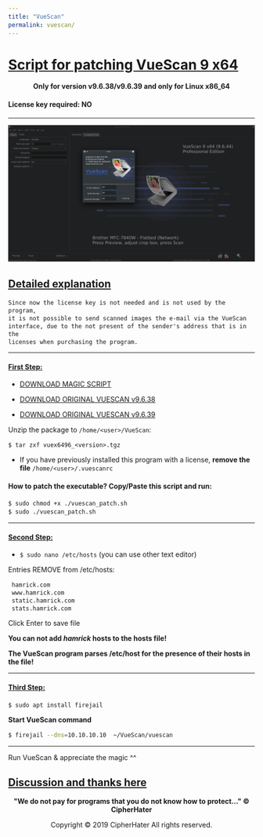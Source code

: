 ```yaml
---
title: "VueScan"
permalink: vuescan/
---
```


# [Script for patching VueScan 9 x64]()

<center>
	<p><b>
		Only for version v9.6.38/v9.6.39 and only for Linux x86_64
	</b></p>
</center>

#### License key required: NO

---

![VUESCAN](images/vuescan.jpg)


## [Detailed explanation]()

```
Since now the license key is not needed and is not used by the program, 
it is not possible to send scanned images the e-mail via the VueScan
interface, due to the not present of the sender's address that is in the
licenses when purchasing the program.
```

---

#### [First Step:]()
 
- [DOWNLOAD MAGIC SCRIPT](https://raw.githubusercontent.com/cipherhater/CipherHater/master/vuescan_patch.sh)

- [DOWNLOAD ORIGINAL VUESCAN v9.6.38](orig/vuex6496_9638.tgz)

- [DOWNLOAD ORIGINAL VUESCAN v9.6.39](orig/vuex6496_9639.tgz)

Unzip the package to `/home/<user>/VueScan`:

```
$ tar zxf vuex6496_<version>.tgz
```

- If you have previously installed this program with a license,
  **remove the file** `/home/<user>/.vuescanrc`


#### How to patch the executable? Copy/Paste this script and run:

```bash
$ sudo chmod +x ./vuescan_patch.sh
$ sudo ./vuescan_patch.sh
```

---

#### [Second Step:]()

 - ```$ sudo nano /etc/hosts``` (you can use other text editor)

Entries REMOVE from /etc/hosts:

```
 hamrick.com
 www.hamrick.com
 static.hamrick.com
 stats.hamrick.com
```
 
Click Enter to save file
 
**You can not add *hamrick* hosts to the hosts file!**

**The VueScan program parses /etc/host for the presence of their hosts in the file!**

---

#### [Third Step:]()


```bash
$ sudo apt install firejail
```

 **Start VueScan command**

```bash
$ firejail --dns=10.10.10.10  ~/VueScan/vuescan
```

---

 Run VueScan & appreciate the magic ^^

## [Discussion and thanks here](https://gist.github.com/cipherhater/4e75d4e4551db171de03e9618456a7ea)

<center>
    <p><b>
	"We do not pay for programs that you do not know how to protect..." &copy; CipherHater
    </b></p>
</center>

<center>
    <p>
	Copyright &copy; 2019 CipherHater All rights reserved.
    </p>
</center>
